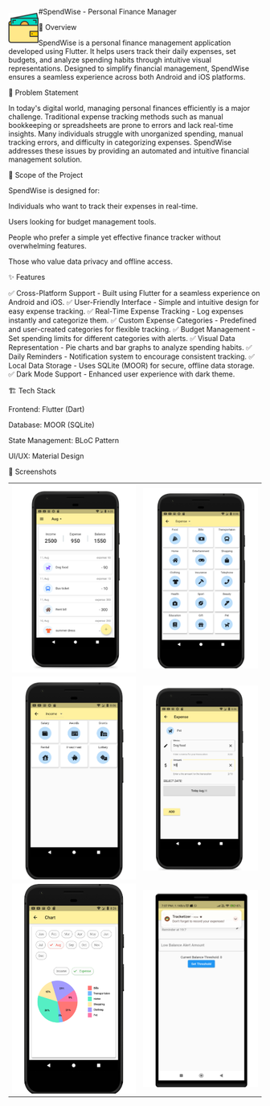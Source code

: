 <img align="left" style="margin-top:25px" width="60" height="60" src="assets/icons/wallet.png">

#SpendWise - Personal Finance Manager

📌 Overview

SpendWise is a personal finance management application developed using Flutter. It helps users track their daily expenses, set budgets, and analyze spending habits through intuitive visual representations. Designed to simplify financial management, SpendWise ensures a seamless experience across both Android and iOS platforms.

🚀 Problem Statement

In today's digital world, managing personal finances efficiently is a major challenge. Traditional expense tracking methods such as manual bookkeeping or spreadsheets are prone to errors and lack real-time insights. Many individuals struggle with unorganized spending, manual tracking errors, and difficulty in categorizing expenses. SpendWise addresses these issues by providing an automated and intuitive financial management solution.

🎯 Scope of the Project

SpendWise is designed for:

Individuals who want to track their expenses in real-time.

Users looking for budget management tools.

People who prefer a simple yet effective finance tracker without overwhelming features.

Those who value data privacy and offline access.

✨ Features

✅ Cross-Platform Support - Built using Flutter for a seamless experience on Android and iOS.
✅ User-Friendly Interface - Simple and intuitive design for easy expense tracking.
✅ Real-Time Expense Tracking - Log expenses instantly and categorize them.
✅ Custom Expense Categories - Predefined and user-created categories for flexible tracking.
✅ Budget Management - Set spending limits for different categories with alerts.
✅ Visual Data Representation - Pie charts and bar graphs to analyze spending habits.
✅ Daily Reminders - Notification system to encourage consistent tracking.
✅ Local Data Storage - Uses SQLite (MOOR) for secure, offline data storage.
✅ Dark Mode Support - Enhanced user experience with dark theme.

🏗️ Tech Stack

Frontend: Flutter (Dart)

Database: MOOR (SQLite)

State Management: BLoC Pattern

UI/UX: Material Design

📸 Screenshots

<table>
    <tr>
        <td><img src="assets/Images/1.png" width="100%"></td>
        <td><img src="assets/Images/2.png"></td>
    </tr>
    <tr>
        <td><img src="assets/Images/3.png"></td>
         <td><img src="assets/Images/4.png"></td>
    </tr>
    <tr>
        <td><img src="assets/Images/5.png"></td>
         <td><img src="assets/Images/6.png"></td>
    </tr>
</table>
